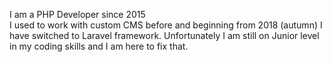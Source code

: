 I am a PHP Developer since 2015  
I used to work with custom CMS before and beginning from 2018 (autumn) I have switched to Laravel framework.
Unfortunately I am still on Junior level in my coding skills and I am here to fix that.
